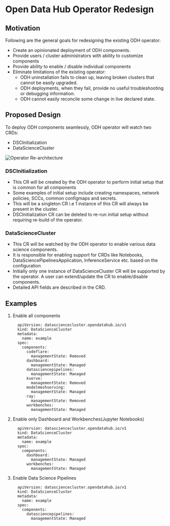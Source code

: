 # Open Data Hub Operator Redesign

## Motivation

Following are the general goals for redesigning the existing ODH operator:

- Create an opinionated deployment of ODH components.
- Provide users / cluster administrators with ability to customize components
- Provide ability to enable / disable individual components
- Eliminate limitations of the existing operator:
  - ODH uninstallation fails to clean up, leaving broken clusters that cannot be easily upgraded.
  - ODH deployments, when they fail, provide no useful troubleshooting or debugging information.
  - ODH cannot easily reconcile some change in live declared state.

## Proposed Design

To deploy ODH components seamlessly, ODH operator will watch two CRDs:

- DSCInitialization
- DataScienceCluster

![Operator Re-architecture](images/Operator%20Architecture.png)

### DSCInitialization

- This CR will be created by the ODH operator to perform initial setup that is common for all components
- Some examples of initial setup include creating namespaces, network policies, SCCs, common configmaps and secrets.
- This will be a singleton CR i.e 1 instance of this CR will always be present in the cluster.
- DSCInitialization CR can be deleted to re-run initial setup without requiring re-build of the operator.

### DataScienceCluster

- This CR will be watched by the ODH operator to enable various data science components.
- It is responsible for enabling support for CRDs like Notebooks, DataSciencePipelinesApplication, InferenceService etc. based on the configuration
- Initially only one instance of DataScienceCluster CR will be supported by the operator. A user can extend/update the CR to enable/disable components.
- Detailed API fields are described in the CRD.

## Examples

1. Enable all components

    ```console
      apiVersion: datasciencecluster.opendatahub.io/v1
      kind: DataScienceCluster
      metadata:
        name: example
      spec:
        components:
          codeflare:
            managementState: Removed
          dashboard:
            managementState: Managed
          datasciencepipelines:
            managementState: Managed
          kserve:
            managementState: Removed
          modelmeshserving:
            managementState: Managed
          ray:
            managementState: Removed
          workbenches:
            managementState: Managed
    ```

2. Enable only Dashboard and Workbenches(Jupyter Notebooks)

    ```console
      apiVersion: datasciencecluster.opendatahub.io/v1
      kind: DataScienceCluster
      metadata:
        name: example
      spec:
        components:
          dashboard:
            managementState: Managed
          workbenches:
            managementState: Managed 
    ```

3. Enable Data Science Pipelines

    ```console
      apiVersion: datasciencecluster.opendatahub.io/v1
      kind: DataScienceCluster
      metadata:
        name: example
      spec:
        components:
          datasciencepipelines:
            managementState: Managed
    ```
